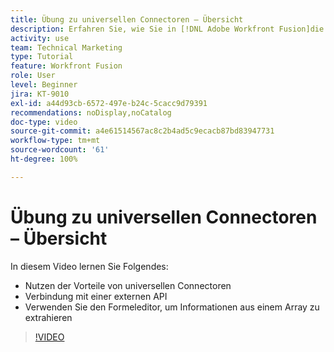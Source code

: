 ```yaml
---
title: Übung zu universellen Connectoren – Übersicht
description: Erfahren Sie, wie Sie in [!DNL Adobe Workfront Fusion]die Leistungsfähigkeit von universellen Connectoren nutzen, eine Verbindung zu einer externen API herstellen und Informationen aus einem Array extrahieren können.
activity: use
team: Technical Marketing
type: Tutorial
feature: Workfront Fusion
role: User
level: Beginner
jira: KT-9010
exl-id: a44d93cb-6572-497e-b24c-5cacc9d79391
recommendations: noDisplay,noCatalog
doc-type: video
source-git-commit: a4e61514567ac8c2b4ad5c9ecacb87bd83947731
workflow-type: tm+mt
source-wordcount: '61'
ht-degree: 100%

---
```


# Übung zu universellen Connectoren – Übersicht

In diesem Video lernen Sie Folgendes:

* Nutzen der Vorteile von universellen Connectoren
* Verbindung mit einer externen API
* Verwenden Sie den Formeleditor, um Informationen aus einem Array zu extrahieren

>[!VIDEO](https://video.tv.adobe.com/v/335269/?quality=12&learn=on)
